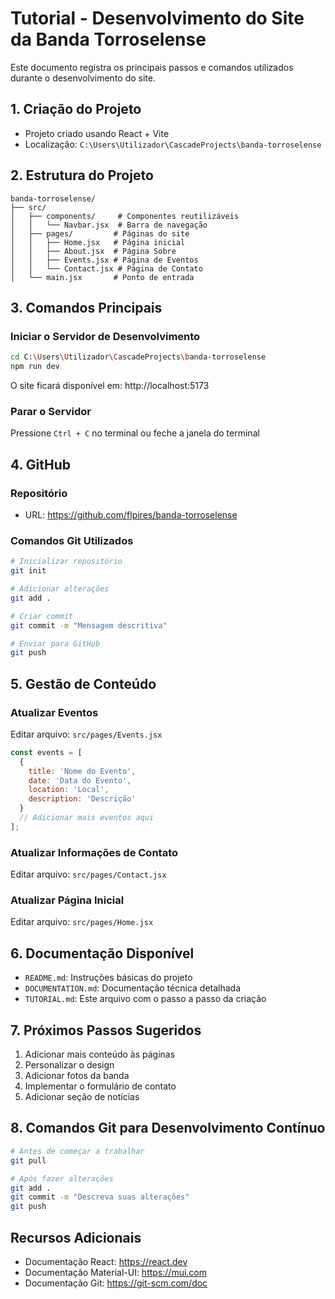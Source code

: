 # Tutorial - Desenvolvimento do Site da Banda Torroselense

Este documento registra os principais passos e comandos utilizados durante o desenvolvimento do site.

## 1. Criação do Projeto
- Projeto criado usando React + Vite
- Localização: `C:\Users\Utilizador\CascadeProjects\banda-torroselense`

## 2. Estrutura do Projeto
```
banda-torroselense/
├── src/
│   ├── components/     # Componentes reutilizáveis
│   │   └── Navbar.jsx  # Barra de navegação
│   ├── pages/         # Páginas do site
│   │   ├── Home.jsx   # Página inicial
│   │   ├── About.jsx  # Página Sobre
│   │   ├── Events.jsx # Página de Eventos
│   │   └── Contact.jsx # Página de Contato
│   └── main.jsx       # Ponto de entrada
```

## 3. Comandos Principais

### Iniciar o Servidor de Desenvolvimento
```bash
cd C:\Users\Utilizador\CascadeProjects\banda-torroselense
npm run dev
```
O site ficará disponível em: http://localhost:5173

### Parar o Servidor
Pressione `Ctrl + C` no terminal ou feche a janela do terminal

## 4. GitHub

### Repositório
- URL: https://github.com/flpires/banda-torroselense

### Comandos Git Utilizados
```bash
# Inicializar repositório
git init

# Adicionar alterações
git add .

# Criar commit
git commit -m "Mensagem descritiva"

# Enviar para GitHub
git push
```

## 5. Gestão de Conteúdo

### Atualizar Eventos
Editar arquivo: `src/pages/Events.jsx`
```javascript
const events = [
  {
    title: 'Nome do Evento',
    date: 'Data do Evento',
    location: 'Local',
    description: 'Descrição'
  }
  // Adicionar mais eventos aqui
];
```

### Atualizar Informações de Contato
Editar arquivo: `src/pages/Contact.jsx`

### Atualizar Página Inicial
Editar arquivo: `src/pages/Home.jsx`

## 6. Documentação Disponível
- `README.md`: Instruções básicas do projeto
- `DOCUMENTATION.md`: Documentação técnica detalhada
- `TUTORIAL.md`: Este arquivo com o passo a passo da criação

## 7. Próximos Passos Sugeridos
1. Adicionar mais conteúdo às páginas
2. Personalizar o design
3. Adicionar fotos da banda
4. Implementar o formulário de contato
5. Adicionar seção de notícias

## 8. Comandos Git para Desenvolvimento Contínuo
```bash
# Antes de começar a trabalhar
git pull

# Após fazer alterações
git add .
git commit -m "Descreva suas alterações"
git push
```

## Recursos Adicionais
- Documentação React: https://react.dev
- Documentação Material-UI: https://mui.com
- Documentação Git: https://git-scm.com/doc
